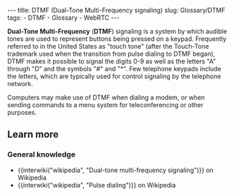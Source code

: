 --- title: DTMF (Dual-Tone Multi-Frequency signaling) slug: Glossary/DTMF tags: - DTMF - Glossary - WebRTC ---

**Dual-Tone Multi-Frequency** (**DTMF**) signaling is a system by which audible tones are used to represent buttons being pressed on a keypad. Frequently referred to in the United States as "touch tone" (after the Touch-Tone trademark used when the transition from pulse dialing to DTMF began), DTMF makes it possible to signal the digits 0-9 as well as the letters "A" through "D" and the symbols "\#" and "\*". Few telephone keypads include the letters, which are typically used for control signaling by the telephone network.

Computers may make use of DTMF when dialing a modem, or when sending commands to a menu system for teleconferencing or other purposes.

## Learn more

### General knowledge

- {{interwiki("wikipedia", "Dual-tone multi-frequency signaling")}} on Wikipedia
- {{interwiki("wikipedia", "Pulse dialing")}} on Wikipedia
